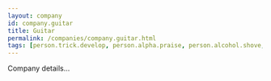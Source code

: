 ```yaml
---
layout: company
id: company.guitar
title: Guitar
permalink: /companies/company.guitar.html
tags: [person.trick.develop, person.alpha.praise, person.alcohol.shove, person.digital.trumpet, person.merge.dune, person.company.record]
---
```


Company details...